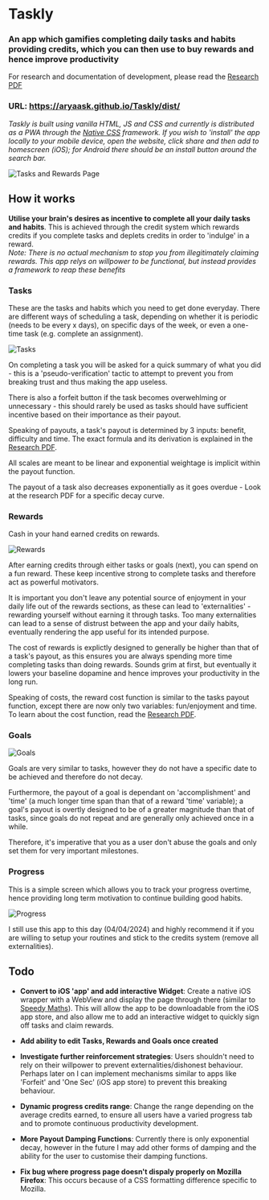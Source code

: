 # Taskly 

### An app which gamifies completing daily tasks and habits providing credits, which you can then use to buy rewards and hence improve productivity

For research and documentation of development, please read the [Research PDF](ResearchPDF.pdf)

### URL: https://aryaask.github.io/Taskly/dist/
*Taskly is built using vanilla HTML, JS and CSS and currently is distributed as a PWA through the [Native CSS](https://github.com/AryaaSk/Native) framework. If you wish to 'install' the app locally to your mobile device, open the website, click share and then add to homescreen (iOS); for Android there should be an install button around the search bar.*

![Tasks and Rewards Page](Previews/ColourSchemeComparison.png)

## How it works
**Utilise your brain's desires as incentive to complete all your daily tasks and habits**. This is achieved through the credit system which rewards credits if you complete tasks and deplets credits in order to 'indulge' in a reward. \
*Note: There is no actual mechanism to stop you from illegitimately claiming rewards. This app relys on willpower to be functional, but instead provides a framework to reap these benefits*

### Tasks
These are the tasks and habits which you need to get done everyday. There are different ways of scheduling a task, depending on whether it is periodic (needs to be every x days), on specific days of the week, or even a one-time task (e.g. complete an assignment).

![Tasks](Previews/Task.png)

On completing a task you will be asked for a quick summary of what you did - this is a 'pseudo-verification' tactic to attempt to prevent you from breaking trust and thus making the app useless.

There is also a forfeit button if the task becomes overwehlming or unnecessary - this should rarely be used as tasks should have sufficient incentive based on their importance as their payout.

Speaking of payouts, a task's payout is determined by 3 inputs: benefit, difficulty and time. The exact formula and its derivation is explained in the [Research PDF](ResearchPDF.pdf).

All scales are meant to be linear and exponential weightage is implicit within the payout function.

The payout of a task also decreases exponentially as it goes overdue - Look at the research PDF for a specific decay curve.

### Rewards
Cash in your hand earned credits on rewards.

![Rewards](Previews/Rewards.png)

After earning credits through either tasks or goals (next), you can spend on a fun reward. These keep incentive strong to complete tasks and therefore act as powerful motivators.

It is important you don't leave any potential source of enjoyment in your daily life out of the rewards sections, as these can lead to 'externalities' - rewarding yourself without earning it through tasks. Too many externalities can lead to a sense of distrust between the app and your daily habits, eventually rendering the app useful for its intended purpose.

The cost of rewards is explictly designed to generally be higher than that of a task's payout, as this ensures you are always spending more time completing tasks than doing rewards. Sounds grim at first, but eventually it lowers your baseline dopamine and hence improves your productivity in the long run.

Speaking of costs, the reward cost function is similar to the tasks payout function, except there are now only two variables: fun/enjoyment and time. To learn about the cost function, read the [Research PDF](ResearchPDF.pdf).

### Goals

![Goals](Previews/Goals.png)

Goals are very similar to tasks, however they do not have a specific date to be achieved and therefore do not decay.

Furthermore, the payout of a goal is dependant on 'accomplishment' and 'time' (a much longer time span than that of a reward 'time' variable); a goal's payout is overtly designed to be of a greater magnitude than that of tasks, since goals do not repeat and are generally only achieved once in a while.

Therefore, it's imperative that you as a user don't abuse the goals and only set them for very important milestones.

### Progress
This is a simple screen which allows you to track your progress overtime, hence providing long term motivation to continue building good habits.

![Progress](Previews/Progress.png)

I still use this app to this day (04/04/2024) and highly recommend it if you are willing to setup your routines and stick to the credits system (remove all externalities).

## Todo
 - **Convert to iOS 'app' and add interactive Widget**: Create a native iOS wrapper with a WebView and display the page through there (similar to [Speedy Maths](https://github.com/AryaaSk/SpeedyMaths)). This will allow the app to be downloadable from the iOS app store, and also allow me to add an interactive widget to quickly sign off tasks and claim rewards.

 - **Add ability to edit Tasks, Rewards and Goals once created**

 - **Investigate further reinforcement strategies**: Users shouldn't need to rely on their willpower to prevent externalities/dishonest behaviour. Perhaps later on I can implement mechanisms similar to apps like 'Forfeit' and 'One Sec' (iOS app store) to prevent this breaking behaviour.

 - **Dynamic progress credits range**: Change the range depending on the average credits earned, to ensure all users have a varied progress tab and to promote continuous productivity development.

 - **More Payout Damping Functions**: Currently there is only exponential decay, however in the future I may add other forms of damping and the ability for the user to customise their damping functions.

 - **Fix bug where progress page doesn't dispaly properly on Mozilla Firefox**: This occurs because of a CSS formatting difference specific to Mozilla.